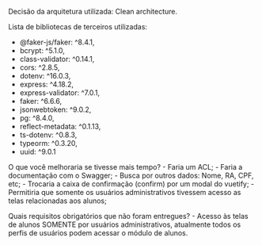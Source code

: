 Decisão da arquitetura utilizada: Clean architecture.

Lista de bibliotecas de terceiros utilizadas:
 - @faker-js/faker: ^8.4.1,
  - bcrypt: ^5.1.0,
  - class-validator: ^0.14.1,
  - cors: ^2.8.5,
  - dotenv: ^16.0.3,
  - express: ^4.18.2,
  - express-validator: ^7.0.1,
  - faker: ^6.6.6,
  - jsonwebtoken: ^9.0.2,
  - pg: ^8.4.0,
  - reflect-metadata: ^0.1.13,
  - ts-dotenv: ^0.8.3,
  - typeorm: ^0.3.20,
  - uuid: ^9.0.1

O que você melhoraria se tivesse mais tempo?
	- Faria um ACL;
	- Faria a documentação com o Swagger;
	- Busca por outros dados: Nome, RA, CPF, etc;
	- Trocaria a caixa de confirmação (confirm) por um modal do vuetify;
	- Permitiria que somente os usuários administrativos tivessem acesso as telas relacionadas aos alunos;

Quais requisitos obrigatórios que não foram entregues?
	- Acesso às telas de alunos SOMENTE por usuários administrativos, atualmente todos os perfis de usuários podem acessar o módulo de alunos.
